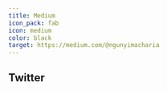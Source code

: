 ```yaml
---
title: Medium
icon_pack: fab
icon: medium
color: black
target: https://medium.com/@ngunyimacharia
---
```


## Twitter